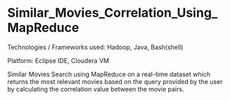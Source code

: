 # Similar_Movies_Correlation_Using_MapReduce

Technologies / Frameworks used: Hadoop, Java, Bash(shell)

Platform: Eclipse IDE, Cloudera VM

Similar Movies Search using MapReduce on a real-time dataset which returns the most relevant movies based on the query provided by the user by calculating the correlation value between the movie pairs.
